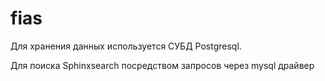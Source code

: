 # fias
Для хранения данных используется СУБД Postgresql.

Для поиска Sphinxsearch посредством запросов через mysql драйвер
